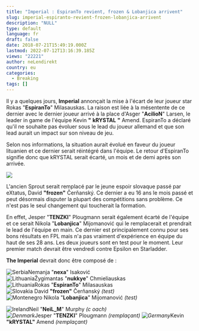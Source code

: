 ```yaml
---
title: "Imperial : EspiranTo revient, frozen & Lobanjica arrivent"
slug: imperial-espiranto-revient-frozen-lobanjica-arrivent
description: "NULL"
type: default
language: fr
draft: false
date: 2018-07-21T15:49:19.000Z
lastmod: 2022-07-12T13:16:39.185Z
views: "22221"
author: neLendirekt
country: eu
categories:
  - Breaking
tags: []
---
```

Il y a quelques jours, **Imperial** annonçait la mise à l'écart de leur joueur star Rokas "**EspiranTo**" Milasauskas. La raison est liée à la mésentente de ce dernier avec le dernier joueur arrivé à la place d'Asger "**AcilioN**" Larsen, le leader in game de l'équipe Kevin **"** **kRYSTAL** **"** Amend. EspiranTo a déclaré qu'il ne souhaite pas évoluer sous le lead du joueur allemand et que son lead aurait un impact sur son niveau de jeu.

Selon nos informations, la situation aurait évolué en faveur du joueur lituanien et ce dernier serait réintégré dans l'équipe. Le retour d'EspiranTo signifie donc que kRYSTAL serait écarté, un mois et de demi après son arrivée.

![](/images/articles/5b520a1b27c83/images/1YIFGEZuqfw1mDVwHnwL58Y5Sha1M2h89WMhe3cI.jpeg)

L'ancien Sprout serait remplacé par le jeune espoir slovaque passé par eXtatus, David **"frozen"** Čerňanský. Ce dernier a eu 16 ans le mois passé et peut désormais disputer la plupart des compétitions sans problème. Ce n'est pas le seul changement qui toucherait la formation. 

En effet, Jesper "**TENZKI**" Plougmann serait également écarté de l'équipe et ce serait Nikola "**Lobanjica**" Mijomanović qui le remplacerait et prendrait le lead de l'équipe en main. Ce dernier est principalement connu pour ses bons résultats en FPL mais n'a pas vraiment d'expérience en équipe du haut de ses 28 ans. Les deux joueurs sont en test pour le moment. Leur premier match devrait être vendredi contre Epsilon en Starladder.  
  
**The Imperial** devrait donc être composé de :

![Serbia](/images/countries/rs.svg)⁠Nemanja "**nexa**" Isaković  
![Lithuania](/images/countries/lt.svg)⁠Žygimantas "**nukkye**" Chmieliauskas  
![Lithuania](/images/countries/lt.svg)⁠Rokas "**EspiranTo**" Milasauskas  
![Slovakia](/images/countries/sk.svg)⁠ David **"frozen"** Čerňanský _(test)_  
![Montenegro](/images/countries/me.svg)⁠ Nikola "**Lobanjica**" Mijomanović _(test)_  
  
![Ireland](/images/countries/ie.svg)⁠Neil "**NeiL\_M**" Murphy _(c_ _oach)_  
_![Denmark](/images/countries/dk.svg)_⁠Jesper "**TENZKI**" Plougmann _(remplaçant)_ 
_![Germany](/images/countries/de.svg)_⁠Kevin **"kRYSTAL"** Amend _(remplaçant)_
